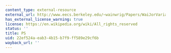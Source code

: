 ```yaml
---
content_type: external-resource
external_url: http://www.eecs.berkeley.edu/~wainwrig/Papers/WaiJorVariational03.ps
has_external_license_warning: true
license: https://en.wikipedia.org/wiki/All_rights_reserved
status: ''
title: PS
uid: 22ef524a-eab3-4b15-b7f9-ff589e29cf6b
wayback_url: ''
---
```

